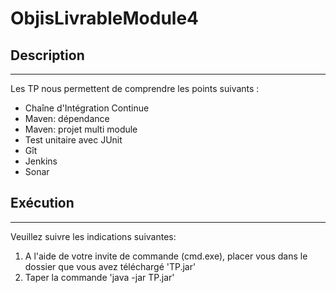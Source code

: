 # ObjisLivrableModule4
Description
-----------
-----------
Les TP nous permettent de comprendre les points suivants :
- Chaîne d'Intégration Continue
- Maven: dépendance
- Maven: projet multi module
- Test unitaire avec JUnit
- Gît
- Jenkins
- Sonar

Exécution
---------
---------
Veuillez suivre les indications suivantes:
1) A l'aide de votre invite de commande (cmd.exe), placer vous dans le dossier que vous avez téléchargé 'TP.jar'
2) Taper la commande 'java -jar TP.jar'
